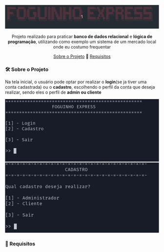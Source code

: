 <div align=center>
	<img src="https://github.com/diegoreiss/foguinho-express/blob/main/images/fexh1.gif">
</div>
<div align=center>
 <p>
 Projeto realizado para praticar <b>banco de dados relacional</b> e <b>lógica de programação</b>, utilizando como exemplo um sistema de um mercado local onde eu costumo frequentar<br>
 </p>
 <p>
 <a href="#about_project">Sobre o Projeto</a> 🔹 <a href="#requirements">Requisitos</a>
 </p>
</div>
<div>
 <h3 id="about_project"> 🛠️ Sobre o Projeto</h3>
 <p>
Na tela inicial, o usuário pode optar por realizar o <b>login</b>(se ja tiver uma conta cadastrada) ou o <b>cadastro</b>, escolhendo o perfil da conta que deseja realizar, sendo eles o perfil de <b>admin<b/> ou <b>cliente</b>
 </p>
<kbd> <img src="https://github.com/diegoreiss/foguinho-express/blob/main/images/fexHOME.png"> </kbd>
<kbd> <img src="https://github.com/diegoreiss/foguinho-express/blob/main/images/fexCAD.png"> </kbd>
</div>
<div>
 <h3 id="requirements"> 📝 Requisitos</h3>
</div>
